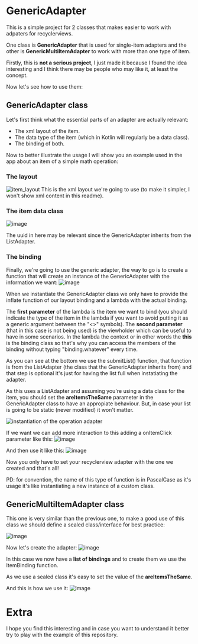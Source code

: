 # GenericAdapter

This is a simple project for 2 classes that makes easier to work with adpaters for recyclerviews.

One class is **GenericAdapter** that is used for single-item adapters and the other is **GenericMultiItemAdapter** to work with more than one type of item.

Firstly, this is **not a serious project**, I just made it because I found the idea interesting and I think there may be people who may like it, at least the concept.

Now let's see how to use them:

## GenericAdapter  class

Let's first think what the essential parts of an adapter are actually relevant:
- The xml layout of the item.
- The data type of the item (which in Kotlin will regularly be a data class).
- The binding of both.

Now to better illustrate the usage I will show you an example used in the app about an item of a simple math operation:

###  The layout
![item_layout](https://user-images.githubusercontent.com/86477169/213011000-de3a436c-2efa-4376-8755-1c6ad792d12d.PNG)
This is the xml layout we're going to use (to make it simpler, I won't show xml content in this readme).

### The item data class
![image](https://user-images.githubusercontent.com/86477169/218253563-8502eed6-a415-4365-bea6-45996addf399.png)

The uuid in here may be relevant since the GenericAdapter inherits from the ListAdapter.

### The binding
Finally, we're going to use the generic adapter, the way to go is to create a function that will create an instance of the GenericAdapter with the information we want:
![image](https://user-images.githubusercontent.com/86477169/218253729-9c4d6421-2799-4748-a1c3-9bc531846877.png)


When we instantiate the GenericAdapter class we only have to provide the inflate function of our layout binding and a lambda with the actual binding.

The **first parameter** of the lambda is the item we want to bind (you should indicate the type of the item in the lambda if you want to avoid putting it as a generic argument between the "<>" symbols).
The **second parameter** (that in this case is not being used) is the viewholder which can be useful to have in some scenarios.
In the lambda the context or in other words the **this** is the binding class so that's why you can access the members of the binding without typing "binding.whatever" every time.

As you can see at the bottom we use the submitList() function, that function is from the ListAdapter (the class that the GenericAdapter inherits from) and that step is optional it's just for having the list full when instatiating the adapter.

As this uses a ListAdapter and assuming you're using a data class for the item, you should set the **areItemsTheSame** parameter in the GenericAdapter class to have an appropiate behaviour.
But, in case your list is going to be static (never modified) it won't matter.


![instantiation of the operation adapter](https://user-images.githubusercontent.com/86477169/213016492-ad71ff06-613d-46c8-9e59-aae0c08042f1.PNG)

If we want we can add more interaction to this adding a onItemClick parameter like this:
![image](https://user-images.githubusercontent.com/86477169/218253832-49c087fb-e9e6-47a7-9ccb-9e0fb06bd5ec.png)

And then use it like this:
![image](https://user-images.githubusercontent.com/86477169/218253959-55be0b75-d2e3-4c57-bcc2-ece213eee0e7.png)

Now you only have to set your recyclerview adapter with the one we created and that's all!

PD: for convention, the name of this type of function is in PascalCase as it's usage it's like instantiating a new instance of a custom class.

## GenericMultiItemAdapter  class

This one is very similar than the previous one, to make a good use of this class we should define a sealed class/interface for best practice:

![image](https://user-images.githubusercontent.com/86477169/218254258-aa34545b-4cdd-49c1-8124-4d8267f5dc01.png)

Now let's create the adapter:
![image](https://user-images.githubusercontent.com/86477169/218254497-6d0051bf-1620-4265-ac84-05783fec18b4.png)

In this case we now have a **list of bindings** and to create them we use the ItemBinding function.

As we use a sealed class it's easy to set the value of the **areItemsTheSame**.

And this is how we use it:
![image](https://user-images.githubusercontent.com/86477169/218254383-6e2f4b00-1ab5-4666-95b4-9f323771950c.png)


# Extra
I hope you find this interesting and in case you want to understand it better try to play with the example of this repository.
